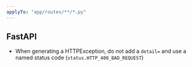 ```yaml
---
applyTo: "app/routes/**/*.py"
---
```

## FastAPI

- When generating a HTTPException, do not add a `detail=` and use a named status code (`status.HTTP_400_BAD_REQUEST`)
